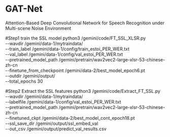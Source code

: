 # GAT-Net
Attention-Based Deep Convolutional Network for Speech Recognition under Multi-scene Noise Environment

#Step1 train the SSL model 
python3 /gemini/code/FT_SSL_XLSR.py \
  --wavdir /gemini/data-1/mytraindata/ \
  --train_label /gemini/data-1/config/train_estoi_PER_WER.txt \
  --val_label /gemini/data-1/config/val_estoi_PER_WER.txt \
  --pretrained_model_path /gemini/pretrain/wav2vec2-large-xlsr-53-chinese-zh-cn \
  --finetune_from_checkpoint /gemini/data-2/best_model_epoch6.pt \
  --outdir /gemini/output/ \
  --total_epochs 30
  
#Step2 Extract the SSL features
python3 /gemini/code/Extract_FT_SSL.py \
  --wavdir /gemini/data-1/mytraindata/ \
  --labelfile /gemini/data-1/config/val_estoi_PER_WER.txt \
  --pretrained_model_path /gemini/pretrain/wav2vec2-large-xlsr-53-chinese-zh-cn \
  --finetuned_ckpt /gemini/data-2/best_model_cont_epoch18.pt \
  --ssl_save_dir /gemini/output/ssl_embed_val \
  --out_csv /gemini/output/predict_val_results.csv
